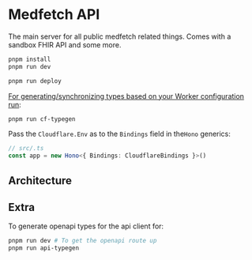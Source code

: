 # Medfetch API
The main server for all public medfetch related things. Comes with
a sandbox FHIR API and some more.

```txt
pnpm install
pnpm run dev
```

```txt
pnpm run deploy
```

[For generating/synchronizing types based on your Worker configuration run](https://developers.cloudflare.com/workers/wrangler/commands/#types):

```txt
pnpm run cf-typegen
```

Pass the `Cloudflare.Env` as to the `Bindings` field in the`Hono` generics:

```ts
// src/.ts
const app = new Hono<{ Bindings: CloudflareBindings }>()
```

## Architecture

## Extra
To generate openapi types for the api client for:
```bash
pnpm run dev # To get the openapi route up
pnpm run api-typegen
```